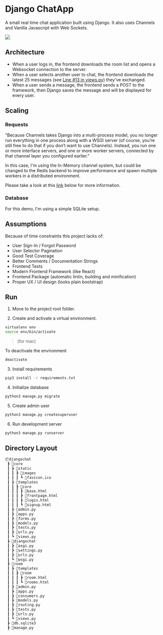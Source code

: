 # Django ChatApp

A small real time chat application built using Django. It also uses Channels and Vanilla Javascript with Web Sockets.

![](http://g.recordit.co/JYruQDLd0h.gif)



## Architecture ##
 - When a user logs in, the frontend downloads the room list and opens a
   Websocket connection to the server.
 - When a user selects another user to chat, the frontend downloads the latest
   25 messages (see [Line #13 in views.py](room/views.py)) they've exchanged.
 - When a user sends a message, the frontend sends a POST to the framework, then
   Django saves the message and will be displayed for every user.

## Scaling ##

### Requests ###
"Because Channels takes Django into a multi-process model, you no longer run 
everything in one process along with a WSGI server (of course, you’re still 
free to do that if you don’t want to use Channels). Instead, you run one or 
more interface servers, and one or more worker servers, connected by that 
channel layer you configured earlier."

In this case, I'm using the In-Memory channel system, but could be changed to
the Redis backend to improve performance and spawn multiple workers in a
distributed environment.

Please take a look at this [link](https://channels.readthedocs.io/en/latest/introduction.html) below for more information.

### Database ###
For this demo, I'm using a simple SQLite setup.

## Assumptions ##
Because of time constraints this project lacks of:

- User Sign-In / Forgot Password
- User Selector Pagination
- Good Test Coverage
- Better Comments / Documentation Strings
- Frontend Tests
- Modern Frontend Framework (like React)
- Frontend Package (automatic lintin, building and minification)
- Proper UX / UI design (looks plain bootstrap)

## Run ##

1. Move to the project root folder.

2. Create and activate a virtual environment.
```bash
virtualenv env
source env/bin/activate
```
> (for mac)

To deactivate the environment
```bash
deactivate
```

3. Install requirements

```bash
pip3 install -r requirements.txt
```

4. Initialize database
```bash
python3 manage.py migrate
```

5. Create admin user
```bash
python3 manage.py createsuperuser
```

6. Run development server
```bash
python3 manage.py runserver
```

## Directory Layout

```bash
📦djangochat
 ┣ 📂core
 ┃ ┣ 📂static
 ┃ ┃ ┣ 📂images
 ┃ ┃ ┃ ┗ 📜favicon.ico
 ┃ ┣ 📂templates
 ┃ ┃ ┣ 📂core
 ┃ ┃ ┃ ┣ 📜base.html
 ┃ ┃ ┃ ┣ 📜frontpage.html
 ┃ ┃ ┃ ┣ 📜login.html
 ┃ ┃ ┃ ┗ 📜signup.html
 ┃ ┣ 📜admin.py
 ┃ ┣ 📜apps.py
 ┃ ┣ 📜forms.py
 ┃ ┣ 📜models.py
 ┃ ┣ 📜tests.py
 ┃ ┣ 📜urls.py
 ┃ ┗ 📜views.py
 ┣ 📂djangochat
 ┃ ┣ 📜asgi.py
 ┃ ┣ 📜settings.py
 ┃ ┣ 📜urls.py
 ┃ ┗ 📜wsgi.py
 ┣ 📂room
 ┃ ┣ 📂templates
 ┃ ┃ ┣ 📂room
 ┃ ┃ ┃ ┣ 📜room.html
 ┃ ┃ ┃ ┗ 📜rooms.html
 ┃ ┣ 📜admin.py
 ┃ ┣ 📜apps.py
 ┃ ┣ 📜consumers.py
 ┃ ┣ 📜models.py
 ┃ ┣ 📜routing.py
 ┃ ┣ 📜tests.py
 ┃ ┣ 📜urls.py
 ┃ ┗ 📜views.py
 ┣ 📜db.sqlite3
 ┣ 📜manage.py
 ```